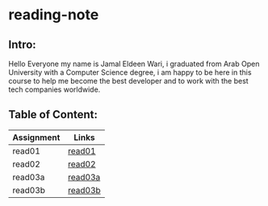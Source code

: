 # reading-note
## Intro:
Hello Everyone my name is Jamal Eldeen Wari, i graduated from Arab Open University with a Computer Science degree, i am happy to be here in this course to help me become the best developer and to work with the best tech companies worldwide.

## Table of Content:
| Assignment      | Links |
| ----------- | ----------- |
| read01      | [read01](read01.md)       |
| read02   | [read02](read02.md)        |
| read03a   | [read03a](read03a.md)        |
| read03b   | [read03b](read03b.md)        |




